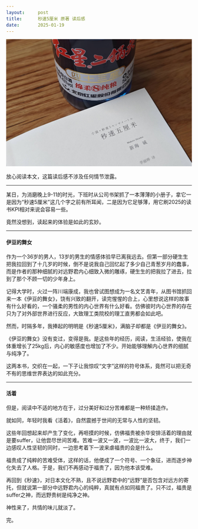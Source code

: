 ```yaml
---
layout:     post
title:      秒速5厘米 原著 读后感
date:       2025-01-19
---
```

![秒速5厘米](/images/202502/5cm.png)


放心阅读本文，这篇读后感不涉及任何情节泄露。


---


某日，为消磨晚上9-11的时光，下班时从公司书架抓了一本薄薄的小册子，拿它一是因为“秒速5厘米”这几个字之前有所耳闻，二是因为它足够薄，用它刷2025的读书KPI相对来说会容易一些。

竟然没想到，读起来的体验是如此的玄妙。


---

#### 伊豆的舞女

作为一个36岁的男人，13岁的男生的情感体验早已离我远去。但第一部分硬生生把我拉回到了十几岁的时候，倒不是说我自己回忆起了多少自己青葱岁月的蠢事，而是作者的那种细腻的对远野君内心细致入微的雕琢，硬生生的把我拉了进去，拉到了那个不顾一切的少年身上。

记得大学时，火过一阵川端康成，我也曾试图想成为一名文艺青年，从图书馆抓回来一本《伊豆的舞女》，饶有兴致的翻开，读完惺惺的合上，心里想说这样的故事有什么好看的，一个骚柔的男性的内心世界有什么好看。仿佛彼时内心世界的存在只为了对外部世界进行反应，大致理工类院校的理工直男都会如此吧。

然而，时隔多年，我捧起的明明是《秒速5厘米》，满脑子却都是《伊豆的舞女》。

《伊豆的舞女》没有变过，变得是我。是这些年的经历，阅读，生活经验，使我在体重增长了25kg后，内心的敏感度也增加了不少。开始能够理解内心世界的细腻与纯净了。

这两本书，交织在一起，一下子让我惊叹“文字”这样的符号体系，竟然可以把无奇不有的思维世界表达的如此充分。


---

#### 活着

但是，阅读中不适的地方在于，过分美好和过分苦难都是一种矫揉造作。

就如同，年轻时我看《活着》，自然震撼于世间的无常与人性的坚韧。

这些年回想起来却产生了变化，再咂摸的时候，仿佛福贵被余华安排活着的理由就是要suffer，让他尝尽世间苦难。苦难一波又一波，一波比一波大，终于，我们一边感叹人性坚韧的同时，一边思考着下一波来虐福贵的会是什么。

福贵成了纯粹的苦难受体，这样的话，他便成了一个符号、一个象征，进而逐步神化失去了人格。于是，我们不再感动于福贵了，因为他本该受难。

再回到《秒速》，对日本文化不熟，且不说远野君中的“远野”是否包含对远方的寄托，但就说第一部分中远野君内心的纯粹，真就有点如同福贵了。只不过，福贵是suffer之神，而远野贵树是纯净之神。

神性来了，共情的味儿就淡了。



完。


